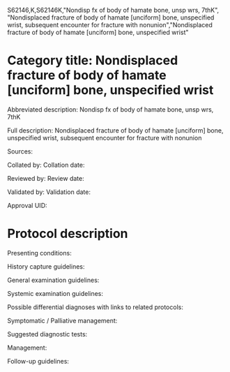S62146,K,S62146K,"Nondisp fx of body of hamate bone, unsp wrs, 7thK", "Nondisplaced fracture of body of hamate [unciform] bone, unspecified wrist, subsequent encounter for fracture with nonunion","Nondisplaced fracture of body of hamate [unciform] bone, unspecified wrist"
# Category title: Nondisplaced fracture of body of hamate [unciform] bone, unspecified wrist

Abbreviated description: Nondisp fx of body of hamate bone, unsp wrs, 7thK

Full description: Nondisplaced fracture of body of hamate [unciform] bone, unspecified wrist, subsequent encounter for fracture with nonunion

Sources:

Collated by:
Collation date:

Reviewed by:
Review date:

Validated by:
Validation date:

Approval UID:

# Protocol description

Presenting conditions:

History capture guidelines:

General examination guidelines:

Systemic examination guidelines:

Possible differential diagnoses with links to related protocols:

Symptomatic / Palliative management:

Suggested diagnostic tests:

Management:

Follow-up guidelines:
